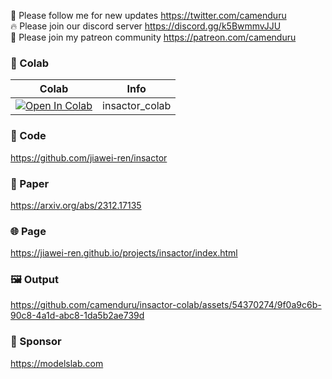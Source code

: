 🐣 Please follow me for new updates https://twitter.com/camenduru <br />
🔥 Please join our discord server https://discord.gg/k5BwmmvJJU <br />
🥳 Please join my patreon community https://patreon.com/camenduru <br />

### 🦒 Colab

| Colab | Info
| --- | --- |
[![Open In Colab](https://colab.research.google.com/assets/colab-badge.svg)](https://colab.research.google.com/github/camenduru/insactor-colab/blob/main/insactor_colab.ipynb) | insactor_colab

### 🧬 Code
https://github.com/jiawei-ren/insactor

### 📄 Paper
https://arxiv.org/abs/2312.17135

### 🌐 Page
https://jiawei-ren.github.io/projects/insactor/index.html

### 🖼 Output

https://github.com/camenduru/insactor-colab/assets/54370274/9f0a9c6b-90c8-4a1d-abc8-1da5b2ae739d

### 🏢 Sponsor
https://modelslab.com
